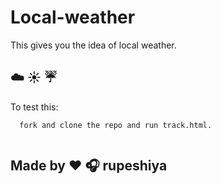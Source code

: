 # Local-weather
This gives you the idea of local weather.


## :cloud: :sunny: :umbrella:
To test this:
```
  fork and clone the repo and run track.html.
  
```

## Made by :heart: :headphones: rupeshiya
